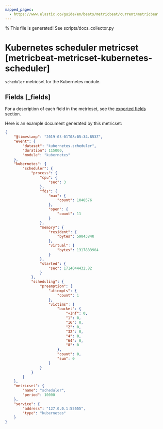 ```yaml
---
mapped_pages:
  - https://www.elastic.co/guide/en/beats/metricbeat/current/metricbeat-metricset-kubernetes-scheduler.html
---
```


% This file is generated! See scripts/docs_collector.py

# Kubernetes scheduler metricset [metricbeat-metricset-kubernetes-scheduler]

`scheduler` metricset for the Kubernetes module.

## Fields [_fields]

For a description of each field in the metricset, see the [exported fields](/reference/metricbeat/exported-fields-kubernetes.md) section.

Here is an example document generated by this metricset:

```json
{
    "@timestamp": "2019-03-01T08:05:34.853Z",
    "event": {
        "dataset": "kubernetes.scheduler",
        "duration": 115000,
        "module": "kubernetes"
    },
    "kubernetes": {
        "scheduler": {
            "process": {
                "cpu": {
                    "sec": 3
                },
                "fds": {
                    "max": {
                        "count": 1048576
                    },
                    "open": {
                        "count": 11
                    }
                },
                "memory": {
                    "resident": {
                        "bytes": 59043840
                    },
                    "virtual": {
                        "bytes": 1317883904
                    }
                },
                "started": {
                    "sec": 1714044432.82
                }
            },
            "scheduling": {
                "preemption": {
                    "attempts": {
                        "count": 1
                    },
                    "victims": {
                        "bucket": {
                            "+Inf": 0,
                            "1": 0,
                            "16": 0,
                            "2": 0,
                            "32": 0,
                            "4": 0,
                            "64": 0,
                            "8": 0
                        },
                        "count": 0,
                        "sum": 0
                    }
                }
            }
        }
    },
    "metricset": {
        "name": "scheduler",
        "period": 10000
    },
    "service": {
        "address": "127.0.0.1:55555",
        "type": "kubernetes"
    }
}
```

